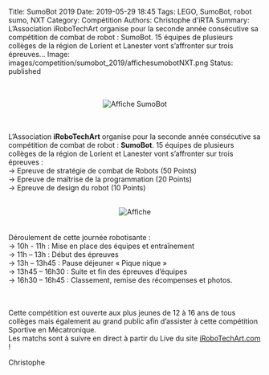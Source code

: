 Title: SumoBot 2019
Date: 2019-05-29 18:45
Tags: LEGO, SumoBot, robot sumo, NXT
Category: Compétition
Authors: Christophe d'iRTA
Summary: L’Association iRoboTechArt organise pour la seconde année consécutive sa compétition de combat de robot : SumoBot. 15 équipes de plusieurs collèges de la région de Lorient et Lanester vont s’affronter sur trois épreuves...
Image: images/competition/sumobot_2019/affichesumobotNXT.png
Status: published


<br>
<br>
<center>
    <img class="responsive-img" src="https://irobotechart.com/images/competition/sumobot_2019/affichesumobotNXT.png" alt="Affiche SumoBot">
</center>
<br>
<br>

L’Association <b>iRoboTechArt</b> organise pour la seconde année consécutive sa compétition de combat de robot : <b>SumoBot</b>. 15 équipes de plusieurs collèges de la région de Lorient et Lanester vont s’affronter sur trois épreuves :
<br>
→ Epreuve de stratégie de combat de Robots (50 Points)
<br>
→ Epreuve de maîtrise de la programmation (20 Points)
<br>
→ Epreuve de design du robot (10 Points)
<br>
<br>
<center>
    <img class="responsive-img" src="https://irobotechart.com/images/competition/sumobot_2019/photosaffiche.png" alt="Affiche">
</center>
<br>
<br>
Déroulement de cette journée robotisante :
<br>
→ 10h - 11h : Mise en place des équipes et entraînement 
<br>
→ 11h – 13h : Début des épreuves
<br>
→ 13h – 13h45 : Pause déjeuner « Pique nique »
<br>
→ 13h45 – 16h30 : Suite et fin des épreuves d’équipes
<br>
→ 16h30 – 16h45 : Classement, remise des récompenses et photos.
<br>
<br>
<br>
	 	 	 	
Cette compétition est ouverte aux plus jeunes de 12 à 16 ans de tous collèges mais également au grand public afin d’assister à cette compétition Sportive en Mécatronique.
<br>
Les matchs sont à suivre en direct à partir du Live du site [iRoboTechArt.com](https://irobotechart.com/live.html) !


Christophe


